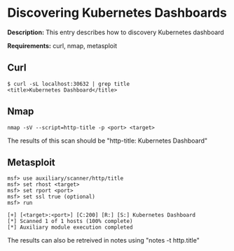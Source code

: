 # Discovering Kubernetes Dashboards

**Description:** This entry describes how to discovery Kubernetes dashboard

**Requirements:** curl, nmap, metasploit

## Curl

```
$ curl -sL localhost:30632 | grep title
<title>Kubernetes Dashboard</title>
```

## Nmap

```
nmap -sV --script=http-title -p <port> <target>
```

The results of this scan should be "http-title: Kubernetes Dashboard"

## Metasploit

```
msf> use auxiliary/scanner/http/title
msf> set rhost <target>
msf> set rport <port>
msf> set ssl true (optional)
msf> run

[+] [<target>:<port>] [C:200] [R:] [S:] Kubernetes Dashboard
[*] Scanned 1 of 1 hosts (100% complete)
[*] Auxiliary module execution completed
```

The results can also be retreived in notes using "notes -t http.title"